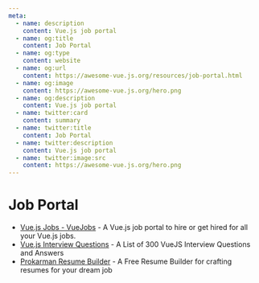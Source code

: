 ```yaml
---
meta:
  - name: description
    content: Vue.js job portal
  - name: og:title
    content: Job Portal
  - name: og:type
    content: website
  - name: og:url
    content: https://awesome-vue.js.org/resources/job-portal.html
  - name: og:image
    content: https://awesome-vue.js.org/hero.png
  - name: og:description
    content: Vue.js job portal
  - name: twitter:card
    content: summary
  - name: twitter:title
    content: Job Portal
  - name: twitter:description
    content: Vue.js job portal
  - name: twitter:image:src
    content: https://awesome-vue.js.org/hero.png
---
```


# Job Portal

- [Vue.js Jobs - VueJobs](https://vuejobs.com/) - A Vue.js job portal to hire or get hired for all your Vue.js jobs.
- [Vue.js Interview Questions](https://github.com/sudheerj/vuejs-interview-questions) - A List of 300 VueJS Interview Questions and Answers
- [Prokarman Resume Builder](https://prokarman.com/) - A Free Resume Builder for crafting resumes for your dream job
